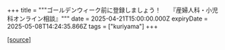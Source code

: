 +++
title = """ゴールデンウィーク前に登録しましょう！　　『産婦人科・小児科オンライン相談』"""
date = 2025-04-21T15:00:00.000Z
expiryDate = 2025-05-08T14:24:35.866Z
tags = ["kuriyama"]
+++


[[source]](https://www.town.kuriyama.hokkaido.jp/soshiki/43/31511.html)
